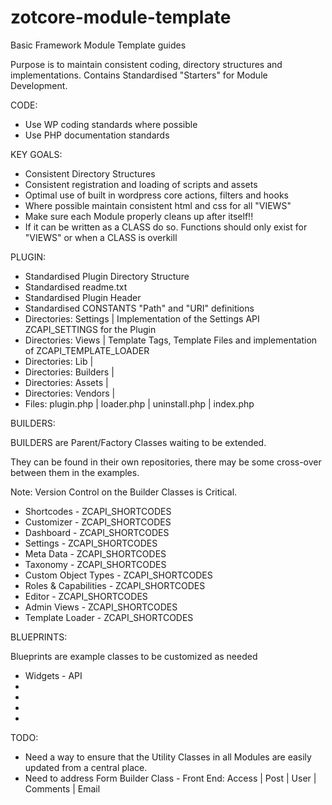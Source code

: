 zotcore-module-template
==============================

Basic Framework Module Template guides

Purpose is to maintain consistent coding, directory structures and implementations.
Contains Standardised "Starters" for Module Development.

CODE:

* Use WP coding standards where possible
* Use PHP documentation standards

KEY GOALS:

* Consistent Directory Structures
* Consistent registration and loading of scripts and assets
* Optimal use of built in wordpress core actions, filters and hooks
* Where possible maintain consistent html and css for all "VIEWS"
* Make sure each Module properly cleans up after itself!!
* If it can be written as a CLASS do so.  Functions should only exist for "VIEWS" or when a CLASS is overkill


PLUGIN: 

* Standardised Plugin Directory Structure
* Standardised readme.txt
* Standardised Plugin Header
* Standardised CONSTANTS "Path" and "URI" definitions
* Directories: Settings | Implementation of the Settings API ZCAPI_SETTINGS for the Plugin
* Directories: Views | Template Tags, Template Files and implementation of ZCAPI_TEMPLATE_LOADER
* Directories: Lib | 
* Directories: Builders | 
* Directories: Assets | 
* Directories: Vendors |
* Files: plugin.php | loader.php | uninstall.php | index.php

BUILDERS:

BUILDERS are Parent/Factory Classes waiting to be extended.  

They can be found in their own repositories, there may be some cross-over between them in the examples.

Note: Version Control on the Builder Classes is Critical.

* Shortcodes - ZCAPI_SHORTCODES 
* Customizer - ZCAPI_SHORTCODES 
* Dashboard - ZCAPI_SHORTCODES  
* Settings - ZCAPI_SHORTCODES  
* Meta Data - ZCAPI_SHORTCODES 
* Taxonomy - ZCAPI_SHORTCODES 
* Custom Object Types - ZCAPI_SHORTCODES 
* Roles & Capabilities - ZCAPI_SHORTCODES 
* Editor - ZCAPI_SHORTCODES 
* Admin Views - ZCAPI_SHORTCODES 
* Template Loader -  ZCAPI_SHORTCODES 

BLUEPRINTS:

Blueprints are example classes to be customized as needed

* Widgets - API
* 
*
*
*


TODO: 

* Need a way to ensure that the Utility Classes in all Modules are easily updated from a central place.
* Need to address Form Builder Class - Front End: Access | Post | User | Comments | Email

